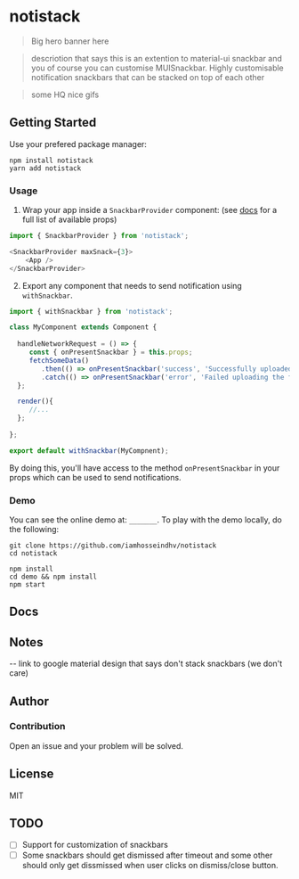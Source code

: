 # notistack
> Big hero banner here

> descriotion that says this is an extention to material-ui snackbar and you of course you can customise MUISnackbar.
> Highly customisable notification snackbars that can be stacked on top of each other


> some HQ nice gifs


## Getting Started
Use your prefered package manager:
```
npm install notistack
yarn add notistack 
```

### Usage

1. Wrap your app inside a `SnackbarProvider` component: (see [docs](#docs) for a full list of available props)
```javascript
import { SnackbarProvider } from 'notistack';

<SnackbarProvider maxSnack={3}>
    <App />
</SnackbarProvider>

```



2. Export any component that needs to send notification using `withSnackbar`.

```javascript
import { withSnackbar } from 'notistack';

class MyComponent extends Component {
  
  handleNetworkRequest = () => {
     const { onPresentSnackbar } = this.props; 
     fetchSomeData()
        .then(() => onPresentSnackbar('success', 'Successfully uploaded the file.'))
        .catch(() => onPresentSnackbar('error', 'Failed uploading the file.'));
  };

  render(){
     //...
  };
  
};

export default withSnackbar(MyCompnent);
```
By doing this, you'll have access to the method `onPresentSnackbar` in your props which can be used to send notifications.


### Demo
You can see the online demo at: `_______`.
To play with the demo locally, do the following:
```
git clone https://github.com/iamhosseindhv/notistack
cd notistack

npm install
cd demo && npm install
npm start
```


## Docs


## Notes
-- link to google material design that says don't stack snackbars (we don't care)


## Author


### Contribution
Open an issue and your problem will be solved.


## License
MIT


## TODO
- [ ] Support for customization of snackbars
- [ ] Some snackbars should get dismissed after timeout and some other should only get dissmissed when user clicks on dismiss/close button.